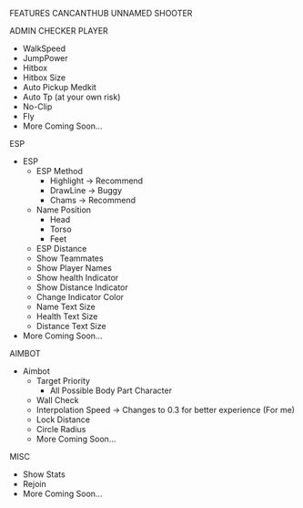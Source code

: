 FEATURES CANCANTHUB UNNAMED SHOOTER

ADMIN CHECKER
PLAYER
  - WalkSpeed
  - JumpPower
  - Hitbox
   - Hitbox Size
  - Auto Pickup Medkit
  - Auto Tp (at your own risk)
  - No-Clip
  - Fly
  - More Coming Soon...

ESP
  - ESP
    - ESP Method
      - Highlight -> Recommend
      - DrawLine -> Buggy
      - Chams -> Recommend
    - Name Position
      - Head
      - Torso
      - Feet
    - ESP Distance
    - Show Teammates
    - Show Player Names
    - Show health Indicator
    - Show Distance Indicator
    - Change Indicator Color
    - Name Text Size
    - Health Text Size
    - Distance Text Size
  - More Coming Soon...

AIMBOT
- Aimbot
  - Target Priority
    - All Possible Body Part Character
  - Wall Check
  - Interpolation Speed -> Changes to 0.3 for better experience (For me)
  - Lock Distance
  - Circle Radius
  - More Coming Soon...

 MISC
- Show Stats
- Rejoin
- More Coming Soon...
